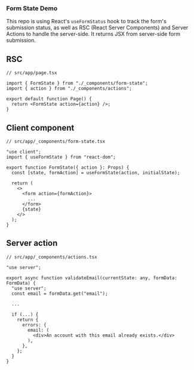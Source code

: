### Form State Demo

This repo is using React's `useFormStatus` hook to track the form's submission status, as well as RSC (React Server Components) and Server Actions to handle the server-side. It returns JSX from server-side form submission.

## RSC

```tsx
// src/app/page.tsx

import { FormState } from "./_components/form-state";
import { action } from "./_components/actions";

export default function Page() {
  return <FormState action={action} />;
}
```

## Client component

```tsx
// src/app/_components/form-state.tsx

"use client";
import { useFormState } from "react-dom";

export function FormState({ action }: Props) {
  const [state, formAction] = useFormState(action, initialState);

  return (
    <>
      <form action={formAction}>
        ...
      </form>
      {state}
    </>
  );
}
```

## Server action

```tsx
// src/app/_components/actions.tsx

"use server";

export async function validateEmail(currentState: any, formData: FormData) {
  "use server";
  const email = formData.get("email");

  ...

  if (...) {
    return {
      errors: {
        email: (
          <div>An account with this email already exists.</div>
        ),
      },
    };
  }
}
```
